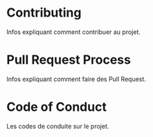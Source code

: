 # Contributing

Infos expliquant comment contribuer au projet.


# Pull Request Process

Infos expliquant comment faire des Pull Request.


# Code of Conduct

Les codes de conduite sur le projet.

